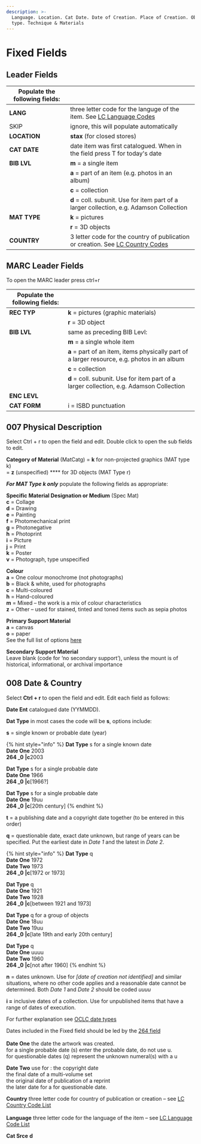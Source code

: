 ```yaml
---
description: >-
  Language. Location. Cat Date. Date of Creation. Place of Creation. Object
  type. Technique & Materials
---
```


# Fixed Fields

## Leader Fields

| Populate the following fields: |                                                                                                                       |
| ------------------------------ | --------------------------------------------------------------------------------------------------------------------- |
| **LANG**                       | three letter code for the languge of the item. See [LC Language Codes](https://www.loc.gov/marc/languages/)           |
| SKIP                           | ignore, this will populate automatically                                                                              |
| **LOCATION**                   | **stax** (for closed stores)                                                                                          |
| **CAT DATE**                   | date item was first catalogued. When in the field press T for today's date                                            |
| **BIB LVL**                    | **m** = a single item                                                                                                 |
|                                | **a** = part of an item (e.g. photos in an album)                                                                     |
|                                | **c** = collection                                                                                                    |
|                                | **d** = coll. subunit. Use for item part of a larger collection, e.g. Adamson Collection                              |
| **MAT TYPE**                   | **k** = pictures                                                                                                      |
|                                | **r** = 3D objects                                                                                                    |
| **COUNTRY**                    | 3 letter code for the country of publication or creation. See [LC Country Codes](https://www.loc.gov/marc/countries/) |

## MARC Leader Fields

To open the MARC leader press ctrl+r

| Populate the following fields: |                                                                                              |
| ------------------------------ | -------------------------------------------------------------------------------------------- |
| **REC TYP**                    | **k** = pictures (graphic materials)                                                         |
|                                | **r** = 3D object                                                                            |
| **BIB LVL**                    | same as preceding BIB Levl:                                                                  |
|                                | **m** = a single whole item                                                                  |
|                                | **a** = part of an item, items physically part of a larger resource, e.g. photos in an album |
|                                | **c** = collection                                                                           |
|                                | **d** = coll. subunit. Use for item part of a larger collection, e.g. Adamson Collection     |
| **ENC LEVL**                   |                                                                                              |
| **CAT FORM**                   | i = ISBD punctuation                                                                         |

## 007 Physical Description

Select Ctrl + r to open the field and edit. Double click to open the sub fields to edit.

**Category of Material** (MatCatg) = **k** for non-projected graphics (MAT type k)\
&#x20;                                                      \= **z** (unspecified) **** for 3D objects (MAT Type r)

_**For MAT Type k only**_ populate the following fields as appropriate:

**Specific Material Designation or Medium** (Spec Mat)\
**c** = Collage\
**d** = Drawing\
**e** = Painting\
**f** = Photomechanical print\
**g** = Photonegative\
**h** = Photoprint\
**i** = Picture\
**j** = Print\
**k** = Poster\
**v** = Photograph, type unspecified

**Colour**\
**a** = One colour monochrome (not photographs)\
**b** = Black & white, used for photographs\
**c** = Multi-coloured\
**h** = Hand-coloured\
**m** = Mixed – the work is a mix of colour characteristics\
**z** = Other – used for stained, tinted and toned items such as sepia photos

**Primary Support Material**\
**a** = canvas\
**o** = paper\
See the full list of options [here](https://www.oclc.org/bibformats/en/0xx/007nonproj.html)

**Secondary Support Material**\
Leave blank (code for ‘no secondary support’), unless the mount is of historical, informational, or archival importance

## 008 Date & Country

Select **Ctrl + r** to open the field and edit. Edit each field as follows:

**Date Ent**           catalogued date (YYMMDD).

**Dat Type**          in most cases the code will be **s**, options include:

**s** = single known or probable date (year)

{% hint style="info" %}
**Dat Type**   s                      for a single known date\
**Date One**   2003\
**264 \_0**       **|c**2003

**Dat Type**   s                      for a single probable date\
**Date One**  1966\
**264 \_0**       **|c**\[1966?]  &#x20;

**Dat Type**   s                      for a single probable date\
**Date One**  19uu\
**264 \_0**       **|c**\[20th century]  &#x20;
{% endhint %}

**t** = a publishing date and a copyright date together (to be entered in this order)

**q** = questionable date, exact date unknown, but range of years can be specified. Put the earliest date in _Date 1_ and the latest in _Date 2_.         &#x20;

{% hint style="info" %}
**Dat Type**   q\
**Date One**  1972\
**Date Two**  1973\
**264 \_0**       **|c**\[1972 or 1973]

**Dat Type**   q\
**Date One**  1921\
**Date Two**  1928\
**264 \_0**       **|c**\[between 1921 and 1973]

**Dat Type**   q                                                                  for a group of objects\
**Date One**  18uu\
**Date Two**  19uu\
**264 \_0**       **|c**\[late 19th and early 20th century]

**Dat Type**   q\
**Date One**  uuuu\
**Date Two**  1960\
**264 \_0**       **|c**\[not after 1960]
{% endhint %}

**n** = dates unknown. Use for _\[date of creation not identified]_ and similar situations, where no other code applies and a reasonable date cannot be determined. Both _Date 1_ and _Date 2_ should be coded _uuuu_

**i =** inclusive dates of a collection. Use for unpublished items that have a range of dates of execution.

For further explanation see [OCLC date types](https://www.oclc.org/bibformats/en/fixedfield/dtst.html)

Dates included in the Fixed field should be led by the [264 field](264-creation-and-copyright.md)\
&#x20;\
**Date One**          the date the artwork was created.\
&#x20;                         for a single probable date (s) enter the probable date, do not use u. \
&#x20;                         for questionable dates (q) represent the unknown numeral(s) with a u  &#x20;

**Date Two**         use for : the copyright date\
&#x20;                                       the final date of a multi-volume set \
&#x20;                                       the original date of publication of a reprint\
&#x20;                                       the later date for a for questionable date.

**Country**            three letter code for country of publication or creation – see [LC Country Code List](http://www.loc.gov/marc/countries/)\
\
**Language**         three letter code for the language of the item – see [LC Language Code List](http://www.loc.gov/marc/languages/language\_code.html)

**Cat Srce**           **d**
